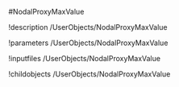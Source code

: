 <!-- MOOSE Object Documentation Stub: Remove this when content is added. -->
#NodalProxyMaxValue

!description /UserObjects/NodalProxyMaxValue

!parameters /UserObjects/NodalProxyMaxValue

!inputfiles /UserObjects/NodalProxyMaxValue

!childobjects /UserObjects/NodalProxyMaxValue
